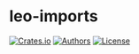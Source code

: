 # leo-imports

[![Crates.io](https://img.shields.io/crates/v/leo-imports.svg?color=neon)](https://crates.io/crates/leo-imports)
[![Authors](https://img.shields.io/badge/authors-Aleo-orange.svg)](../AUTHORS)
[![License](https://img.shields.io/badge/License-GPLv3-blue.svg)](./LICENSE.md)
